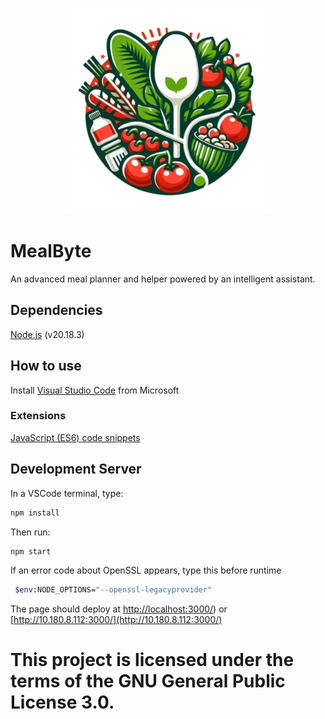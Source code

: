 <p align="center"><img src="https://github.com/DiamondBr3aker/MealByte/blob/44a29edbf5c4498b7c91e5f17166762c4999beac/mealbyte%20(1).png"></p>

# MealByte
An advanced meal planner and helper powered by an intelligent assistant.

## Dependencies
[Node.js](https://nodejs.org/en/download) (v20.18.3)

## How to use
Install [Visual Studio Code](https://code.visualstudio.com/) from Microsoft
### Extensions
[JavaScript (ES6) code snippets](https://marketplace.visualstudio.com/items?itemName=xabikos.JavaScriptSnippets) 

## Development Server
In a VSCode terminal, type:
```bash
npm install
```
Then run:
```bash
npm start
```
If an error code about OpenSSL appears, type this before runtime
```bash
 $env:NODE_OPTIONS="--openssl-legacyprovider"
```
The page should deploy at [http://localhost:3000/](http://localhost:3000/)) or [http://10.180.8.112:3000/](http://10.180.8.112:3000/)
# This project is licensed under the terms of the GNU General Public License 3.0.
